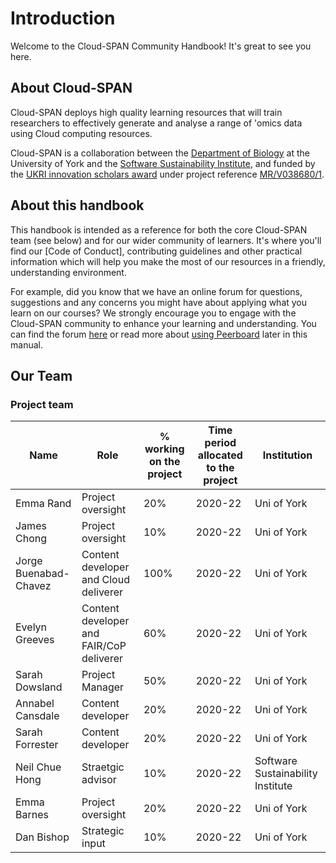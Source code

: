 # Introduction

Welcome to the Cloud-SPAN Community Handbook! It's great to see you here.

## About Cloud-SPAN
Cloud-SPAN deploys high quality learning resources that will train researchers to effectively generate and analyse a range of 'omics data using Cloud computing resources.

Cloud-SPAN is a collaboration between the [Department of Biology](https://www.york.ac.uk/biology/) at the University of York and the [Software Sustainability Institute](https://www.software.ac.uk/), and funded by the [UKRI innovation scholars award](https://www.ukri.org/news/initiatives-boost-health-and-bioscience-skills-and-industry/) under project reference [MR/V038680/1](https://gtr.ukri.org/projects?ref=MR%2FV038680%2F1).

## About this handbook
This handbook is intended as a reference for both the core Cloud-SPAN team (see below) and for our wider community of learners. It's where you'll find our [Code of Conduct], contributing guidelines and other practical information which will help you make the most of our resources in a friendly, understanding environment. 

For example, did you know that we have an online forum for questions, suggestions and any concerns you might have about applying what you learn on our courses? We strongly encourage you to engage with the Cloud-SPAN community to enhance your learning and understanding. You can find the forum [here](cloudspan.peerboard.com) or read more about [using Peerboard](#forum) later in this manual.

## Our Team
### Project team

| Name | Role | % working on the project | Time period allocated to the project | Institution |
|---|---|---|---|---|
| Emma Rand | Project oversight | 20% | 2020-22  | Uni of York |
| James Chong | Project oversight |  10% | 2020-22|  Uni of York |
| Jorge Buenabad-Chavez | Content developer and Cloud deliverer | 100% | 2020-22 | Uni of York |
| Evelyn Greeves | Content developer and FAIR/CoP deliverer | 60% | 2020-22 | Uni of York |
| Sarah Dowsland | Project Manager | 50% | 2020-22 | Uni of York |
| Annabel Cansdale | Content developer | 20% | 2020-22 | Uni of York |
| Sarah Forrester | Content developer | 20% | 2020-22 | Uni of York |
| Neil Chue Hong | Straetgic advisor  | 10% | 2020-22 | Software Sustainability Institute |
| Emma Barnes | Project oversight | 20% | 2020-22 | Uni of York |
| Dan Bishop | Strategic input | 10% | 2020-22 | Uni of York |

